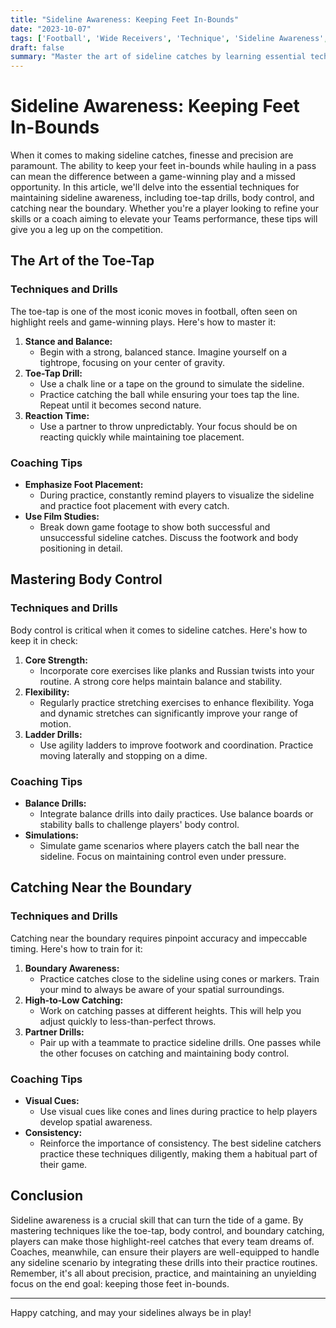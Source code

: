 ```yaml
---
title: "Sideline Awareness: Keeping Feet In-Bounds"
date: "2023-10-07"
tags: ['Football', 'Wide Receivers', 'Technique', 'Sideline Awareness', 'Drills', 'Coaching', 'Player Tips']
draft: false
summary: "Master the art of sideline catches by learning essential techniques such as toe-tap drills, body control, and catching near the boundary. This article covers everything from player insights to coaching wisdom to keep those feet in-bounds."
---
```


# Sideline Awareness: Keeping Feet In-Bounds

When it comes to making sideline catches, finesse and precision are paramount. The ability to keep your feet in-bounds while hauling in a pass can mean the difference between a game-winning play and a missed opportunity. In this article, we'll delve into the essential techniques for maintaining sideline awareness, including toe-tap drills, body control, and catching near the boundary. Whether you're a player looking to refine your skills or a coach aiming to elevate your Teams performance, these tips will give you a leg up on the competition.

## The Art of the Toe-Tap
### Techniques and Drills
The toe-tap is one of the most iconic moves in football, often seen on highlight reels and game-winning plays. Here's how to master it:

1. **Stance and Balance:**
   - Begin with a strong, balanced stance. Imagine yourself on a tightrope, focusing on your center of gravity.
2. **Toe-Tap Drill:**
   - Use a chalk line or a tape on the ground to simulate the sideline.
   - Practice catching the ball while ensuring your toes tap the line. Repeat until it becomes second nature.
3. **Reaction Time:**
   - Use a partner to throw unpredictably. Your focus should be on reacting quickly while maintaining toe placement.

### Coaching Tips
- **Emphasize Foot Placement:**
  - During practice, constantly remind players to visualize the sideline and practice foot placement with every catch.
- **Use Film Studies:**
  - Break down game footage to show both successful and unsuccessful sideline catches. Discuss the footwork and body positioning in detail.

## Mastering Body Control
### Techniques and Drills
Body control is critical when it comes to sideline catches. Here's how to keep it in check:

1. **Core Strength:**
   - Incorporate core exercises like planks and Russian twists into your routine. A strong core helps maintain balance and stability.
2. **Flexibility:**
   - Regularly practice stretching exercises to enhance flexibility. Yoga and dynamic stretches can significantly improve your range of motion.
3. **Ladder Drills:**
   - Use agility ladders to improve footwork and coordination. Practice moving laterally and stopping on a dime.

### Coaching Tips
- **Balance Drills:**
  - Integrate balance drills into daily practices. Use balance boards or stability balls to challenge players' body control.
- **Simulations:**
  - Simulate game scenarios where players catch the ball near the sideline. Focus on maintaining control even under pressure.

## Catching Near the Boundary
### Techniques and Drills
Catching near the boundary requires pinpoint accuracy and impeccable timing. Here's how to train for it:

1. **Boundary Awareness:**
   - Practice catches close to the sideline using cones or markers. Train your mind to always be aware of your spatial surroundings.
2. **High-to-Low Catching:**
   - Work on catching passes at different heights. This will help you adjust quickly to less-than-perfect throws.
3. **Partner Drills:**
   - Pair up with a teammate to practice sideline drills. One passes while the other focuses on catching and maintaining body control.

### Coaching Tips
- **Visual Cues:**
  - Use visual cues like cones and lines during practice to help players develop spatial awareness.
- **Consistency:**
  - Reinforce the importance of consistency. The best sideline catchers practice these techniques diligently, making them a habitual part of their game.

## Conclusion
Sideline awareness is a crucial skill that can turn the tide of a game. By mastering techniques like the toe-tap, body control, and boundary catching, players can make those highlight-reel catches that every team dreams of. Coaches, meanwhile, can ensure their players are well-equipped to handle any sideline scenario by integrating these drills into their practice routines. Remember, it's all about precision, practice, and maintaining an unyielding focus on the end goal: keeping those feet in-bounds.

---

Happy catching, and may your sidelines always be in play!
```